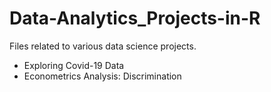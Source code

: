 # Data-Analytics_Projects-in-R
Files related to various data science projects. 
- Exploring Covid-19 Data
- Econometrics Analysis: Discrimination 
